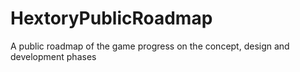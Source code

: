 # HextoryPublicRoadmap
 A public roadmap of the game progress on the concept, design and development phases
